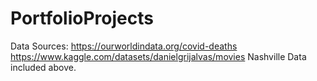 # PortfolioProjects

Data Sources:
https://ourworldindata.org/covid-deaths
https://www.kaggle.com/datasets/danielgrijalvas/movies
Nashville Data included above.
